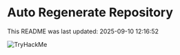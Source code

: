 # Auto Regenerate Repository

This README was last updated: 2025-09-10 12:16:52

 ![TryHackMe](https://tryhackme.com/badge/533634)